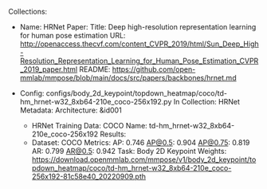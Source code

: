 Collections:
- Name: HRNet
  Paper:
    Title: Deep high-resolution representation learning for human pose estimation
    URL: http://openaccess.thecvf.com/content_CVPR_2019/html/Sun_Deep_High-Resolution_Representation_Learning_for_Human_Pose_Estimation_CVPR_2019_paper.html
  README: https://github.com/open-mmlab/mmpose/blob/main/docs/src/papers/backbones/hrnet.md

- Config: configs/body_2d_keypoint/topdown_heatmap/coco/td-hm_hrnet-w32_8xb64-210e_coco-256x192.py
  In Collection: HRNet
  Metadata:
    Architecture: &id001
    - HRNet
    Training Data: COCO
  Name: td-hm_hrnet-w32_8xb64-210e_coco-256x192
  Results:
  - Dataset: COCO
    Metrics:
      AP: 0.746
      AP@0.5: 0.904
      AP@0.75: 0.819
      AR: 0.799
      AR@0.5: 0.942
    Task: Body 2D Keypoint
  Weights: https://download.openmmlab.com/mmpose/v1/body_2d_keypoint/topdown_heatmap/coco/td-hm_hrnet-w32_8xb64-210e_coco-256x192-81c58e40_20220909.pth
